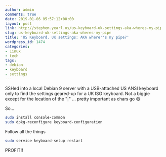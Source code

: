 ```yaml
---
author: admin
comments: true
date: 2019-01-06 05:57:12+00:00
layout: post
link: http://stephen.yearl.us/us-keyboard-uk-settings-aka-wheres-my-pipe/
slug: us-keyboard-uk-settings-aka-wheres-my-pipe
title: 'US Keyboard, UK settings: AKA where''s my pipe?'
wordpress_id: 1474
categories:
- Linux
- tech
tags:
- debian
- keyboard
- settings
---
```


SSHed into a local Debian 9 server with a USB-attached US ANSI keyboard only to find the settings geared-up for a UK ISO keyboard. Not a biggie except for the location of the "|" ... pretty important as chars go 😋

So...


```bash
sudo install console-common
sudo dpkg-reconfigure keyboard-configuration
```

Follow all the things

```bash 
sudo service keyboard-setup restart
```

PROFIT!!
